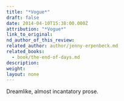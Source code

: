 ```yaml
---
title: "*Vogue*"
draft: false
date: 2014-04-10T15:38:00.000Z
attribution: "*Vogue*"
link_to_original:
nd_author_of_this_review:
related_author: author/jenny-erpenbeck.md
related_books:
  - book/the-end-of-days.md
description:
weight:
layout: none
---
```

Dreamlike, almost incantatory prose.

